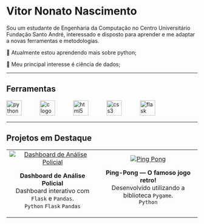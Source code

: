 # Vitor Nonato Nascimento
Sou um estudante de Engenharia da Computação no Centro Universitário Fundação Santo André, interessado e disposto para aprender e me
adaptar a novas ferramentas e metodologias.

🌱 Atualmente estou aprendendo mais sobre python;

💬 Meu principal interesse é ciência de dados;

---

## Ferramentas

<div align="left">
  <img src="https://cdn.jsdelivr.net/gh/devicons/devicon/icons/python/python-original.svg" height="40" alt="python logo"  />
  <img width="40" />
  <img src="https://skillicons.dev/icons?i=c" height="40" alt="c logo"  />
  <img width="40" />
  <img src="https://cdn.jsdelivr.net/gh/devicons/devicon/icons/html5/html5-original.svg" height="40" alt="html5 logo"  />
  <img width="40" />
  <img src="https://cdn.jsdelivr.net/gh/devicons/devicon/icons/css3/css3-original.svg" height="40" alt="css3 logo"  />
  <img width="40" />
  <img src="https://skillicons.dev/icons?i=flask" height="40" alt="flask logo"  />
  <img width="40" />

</div>

---

## Projetos em Destaque

<div align="center">
<table>
  <tr>
    <td align="center">
      <a href="https://github.com/NONATO-03/dashboard-python-policiais">
        <img src="https://github-readme-stats.vercel.app/api/pin/?username=NONATO-03&repo=dashboard-python-policiais&theme=gotham" alt="Dashboard de Análise Policial" />
      </a>
      <p>
        <b>Dashboard de Análise Policial</b><br>
        Dashboard interativo com <code>Flask</code> e <code>Pandas</code>.<br>
        <code>Python</code> <code>Flask</code> <code>Pandas</code>
      </p>
    </td>
    <td align="center">
      <a href="https://github.com/NONATO-03/ping-pong">
        <img src="https://github-readme-stats.vercel.app/api/pin/?username=NONATO-03&repo=ping-pong&theme=gotham" alt="Ping Pong" />
      </a>
      <p>
        <b>Ping-Pong — O famoso jogo retro!</b><br>
        Desenvolvido utilizando a biblioteca <code>Pygame</code>.<br>
        <code>Python</code>
      </p>
    </td>
  </tr>
</table>
</div>
